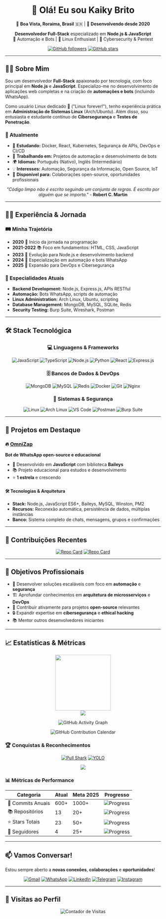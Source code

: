 <div align="center">

# 👋 Olá! Eu sou Kaiky Brito

📍 **Boa Vista, Roraima, Brasil** 🇧🇷 | 🚀 **Desenvolvendo desde 2020**

**Desenvolvedor Full-Stack** especializado em **Node.js & JavaScript**  
🤖 Automação e Bots | 🐧 Linux Enthusiast | 🔐 Cybersecurity & Pentest

[![GitHub followers](https://img.shields.io/github/followers/kaikygr?style=social)](https://github.com/kaikygr)
[![GitHub stars](https://img.shields.io/github/stars/kaikygr?style=social)](https://github.com/kaikygr)

</div>

---

## 🧑‍💻 Sobre Mim

Sou um desenvolvedor **Full-Stack** apaixonado por tecnologia, com foco principal em **Node.js** e **JavaScript**. Especializo-me no desenvolvimento de aplicações web completas e na criação de **automações e bots** (incluindo WhatsApp). 

Como usuário Linux dedicado 🐧 ("Linux forever!"), tenho experiência prática em **Administração de Sistemas Linux** (Arch/Ubuntu). Além disso, sou entusiasta e estudante contínuo de **Cibersegurança** e **Testes de Penetração**.

### 🎯 Atualmente

- 🌱 **Estudando:** Docker, React, Kubernetes, Segurança de APIs, DevOps e CI/CD
- 🔭 **Trabalhando em:** Projetos de automação e desenvolvimento de bots
- 🌍 **Idiomas:** Português (Nativo), Inglês (Intermediário)
- 💡 **Interesses:** Automação, Segurança da Informação, Open Source, IoT
- 🤝 **Disponível para:** Colaborações open-source, oportunidades profissionais

<div align="center">

*"Código limpo não é escrito seguindo um conjunto de regras. É escrito por alguém que se importa."* - **Robert C. Martin**

</div>

---

## 👨‍💼 Experiência & Jornada

### 🛤️ Minha Trajetória
- **2020** 🚀 Início da jornada na programação
- **2021-2022** 📚 Foco em fundamentos: HTML, CSS, JavaScript
- **2023** 🌱 Evolução para Node.js e desenvolvimento backend
- **2024** 🤖 Especialização em automação e bots WhatsApp
- **2025** 🔐 Expansão para DevOps e Cibersegurança

### 🎯 Especialidades Atuais
- **Backend Development:** Node.js, Express.js, APIs RESTful
- **Automação:** Bots WhatsApp, scripts de automação
- **Linux Administration:** Arch Linux, Ubuntu, scripting
- **Database Management:** MongoDB, MySQL, SQLite, Redis
- **Security Testing:** Burp Suite, Wireshark, Postman

---

## 🛠️ Stack Tecnológica

<div align="center">

### 💻 Linguagens & Frameworks
![JavaScript](https://img.shields.io/badge/JavaScript-F7DF1E?style=for-the-badge&logo=javascript&logoColor=black)
![TypeScript](https://img.shields.io/badge/TypeScript-007ACC?style=for-the-badge&logo=typescript&logoColor=white)
![Node.js](https://img.shields.io/badge/Node.js-339933?style=for-the-badge&logo=nodedotjs&logoColor=white)
![Python](https://img.shields.io/badge/Python-3776AB?style=for-the-badge&logo=python&logoColor=white)
![React](https://img.shields.io/badge/React-20232A?style=for-the-badge&logo=react&logoColor=61DAFB)
![Express.js](https://img.shields.io/badge/Express.js-404D59?style=for-the-badge)

### 🗄️ Bancos de Dados & DevOps
![MongoDB](https://img.shields.io/badge/MongoDB-47A248?style=for-the-badge&logo=mongodb&logoColor=white)
![MySQL](https://img.shields.io/badge/MySQL-4479A1?style=for-the-badge&logo=mysql&logoColor=white)
![Redis](https://img.shields.io/badge/Redis-DC382D?style=for-the-badge&logo=redis&logoColor=white)
![Docker](https://img.shields.io/badge/Docker-2496ED?style=for-the-badge&logo=docker&logoColor=white)
![Git](https://img.shields.io/badge/Git-F05032?style=for-the-badge&logo=git&logoColor=white)
![Nginx](https://img.shields.io/badge/Nginx-009639?style=for-the-badge&logo=nginx&logoColor=white)

### 🐧 Sistemas & Segurança
![Linux](https://img.shields.io/badge/Linux-FCC624?style=for-the-badge&logo=linux&logoColor=black)
![Arch Linux](https://img.shields.io/badge/Arch_Linux-1793D1?style=for-the-badge&logo=archlinux&logoColor=white)
![VS Code](https://img.shields.io/badge/VS_Code-007ACC?style=for-the-badge&logo=visualstudiocode&logoColor=white)
![Postman](https://img.shields.io/badge/Postman-FF6C37?style=for-the-badge&logo=postman&logoColor=white)
![Burp Suite](https://img.shields.io/badge/Burp_Suite-FF6633?style=for-the-badge&logo=burpsuite&logoColor=white)

</div>

---

## 🚀 Projetos em Destaque

### 🔥 [OmniZap](https://github.com/Kaikygr/omnizap)
**Bot de WhatsApp open-source e educacional**
- 🤖 Desenvolvido em **JavaScript** com biblioteca **Baileys**
- 📚 Projeto educacional para estudos e desenvolvimento
- ⭐ **1 estrela** e crescendo

#### 🛠️ Tecnologias & Arquitetura
- **Stack:** Node.js, JavaScript ES6+, Baileys, MySQL, Winston, PM2
- **Recursos:** Reconexão automática, persistência de dados, múltiplas instâncias
- **Banco:** Sistema completo de chats, mensagens, grupos e confirmações

---

## 🌟 Contribuições Recentes

<div align="center">
  
[![Repo Card](https://github-readme-stats.vercel.app/api/pin/?username=kaikygr&repo=omnizap&theme=radical&hide_border=true)](https://github.com/Kaikygr/omnizap)
[![Repo Card](https://github-readme-stats.vercel.app/api/pin/?username=kaikygr&repo=omnizap-site&theme=radical&hide_border=true)](https://github.com/Kaikygr/omnizap-site)

</div>

---

## 🎯 Objetivos Profissionais

- 🚀 Desenvolver soluções escaláveis com foco em **automação** e **segurança**
- 🏗️ Aprofundar conhecimentos em **arquitetura de microsserviços** e **DevOps**
- 🌟 Contribuir ativamente para projetos **open-source** relevantes
- 🔒 Expandir expertise em **cibersegurança** e **ethical hacking**
- 📚 Mentor outros desenvolvedores iniciantes

---

## 📈 Estatísticas & Métricas

<div align="center">
  <img height="180em" src="https://github-readme-stats.vercel.app/api/top-langs/?username=kaikygr&layout=compact&langs_count=8&theme=radical&hide_border=true" />
</div>

<div align="center">
  <img src="https://github-readme-streak-stats.herokuapp.com/?user=kaikygr&theme=radical&hide_border=true" />
</div>

<div align="center">

![GitHub Activity Graph](https://github-readme-activity-graph.vercel.app/graph?username=kaikygr&theme=dracula&hide_border=true)

![GitHub Contribution Calendar](http://github-profile-summary-cards.vercel.app/api/cards/profile-details?username=kaikygr&theme=dracula)

</div>

### 🏆 Conquistas & Reconhecimentos
<div align="center">
  
[![Pull Shark](https://img.shields.io/badge/Pull%20Shark%20x2-FF6B35?style=for-the-badge&logo=github&logoColor=white)](https://github.com/kaikygr) [![YOLO](https://img.shields.io/badge/YOLO-00D4AA?style=for-the-badge&logo=github&logoColor=white)](https://github.com/kaikygr)

<img src="https://github-profile-trophy.vercel.app/?username=kaikygr&theme=dracula&no-frame=true&no-bg=true&margin-w=15" />

</div>

### 📊 Métricas de Performance

<div align="center">

| Categoria | Atual | Meta 2025 | Progresso |
|-----------|-------|-----------|-----------|
| 📝 Commits Anuais | 600+ | 1000+ | ![Progress](https://img.shields.io/badge/-60%25-yellow?style=flat-square) |
| 📚 Repositórios | 13 | 20+ | ![Progress](https://img.shields.io/badge/-65%25-yellowgreen?style=flat-square) |
| ⭐ Stars Totais | 23 | 50+ | ![Progress](https://img.shields.io/badge/-46%25-yellow?style=flat-square) |
| 👥 Seguidores | 4 | 25+ | ![Progress](https://img.shields.io/badge/-16%25-orange?style=flat-square) |

</div>

---

## 📫 Vamos Conversar!

Estou sempre aberto a **novas conexões**, **colaborações** e **oportunidades**!

<div align="center">

[![Gmail](https://img.shields.io/badge/Gmail-D14836?style=for-the-badge&logo=gmail&logoColor=white)](mailto:kaikygomesribeiroof@gmail.com)
[![WhatsApp](https://img.shields.io/badge/WhatsApp-25D366?style=for-the-badge&logo=whatsapp&logoColor=white)](https://wa.me/5595991264582)
[![LinkedIn](https://img.shields.io/badge/LinkedIn-0077B5?style=for-the-badge&logo=linkedin&logoColor=white)](https://www.linkedin.com/in/kaiky-gomes/)
[![Telegram](https://img.shields.io/badge/Telegram-2CA5E0?style=for-the-badge&logo=telegram&logoColor=white)](https://t.me/kaikygr)
[![Instagram](https://img.shields.io/badge/Instagram-E4405F?style=for-the-badge&logo=instagram&logoColor=white)](https://www.instagram.com/kaikygr/)

</div>

---

## 👀 Visitas ao Perfil

<div align="center">
  
![Contador de Visitas](https://komarev.com/ghpvc/?username=kaikygr&color=blueviolet&style=flat-square&label=Visitas+ao+Perfil)

</div>


